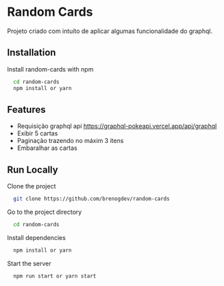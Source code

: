 
# Random Cards

Projeto criado com intuíto de aplicar algumas funcionalidade do graphql.

## Installation

Install random-cards with npm

```bash
  cd random-cards
  npm install or yarn
```
    
## Features

- Requisição graphql api https://graphql-pokeapi.vercel.app/api/graphql
- Exibir 5 cartas
- Paginação trazendo no máxim 3 itens
- Embaralhar as cartas


## Run Locally

Clone the project

```bash
  git clone https://github.com/brenogdev/random-cards
```

Go to the project directory

```bash
  cd random-cards
```

Install dependencies

```bash
  npm install or yarn
```

Start the server

```bash
  npm run start or yarn start
```

